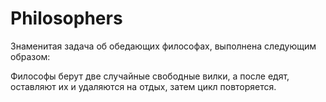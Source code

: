 # Philosophers
Знаменитая задача об обедающих философах, выполнена следующим образом:

Философы берут две случайные свободные вилки, а после едят, оставляют их и удаляются на отдых, затем цикл повторяется.
